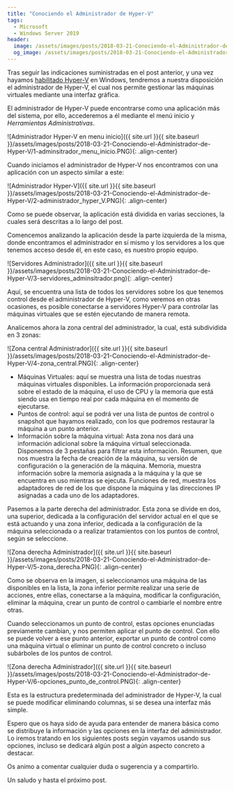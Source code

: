 ```yaml
---
title: "Conociendo el Administrador de Hyper-V"
tags:
  - Microsoft
  - Windows Server 2019
header:
  image: /assets/images/posts/2018-03-21-Conociendo-el-Administrador-de-Hyper-V/header.jpg
  og_image: /assets/images/posts/2018-03-21-Conociendo-el-Administrador-de-Hyper-V/og.jpg
---
```


Tras seguir las indicaciones suministradas en el post anterior, y una vez hayamos [habilitado Hyper-V]( https://www.albertopc.com/blog/Habilitar-Hyper-V-en-Windows-10/) en Windows, tendremos a nuestra disposición el administrador de Hyper-V, el cual nos permite gestionar las máquinas virtuales mediante una interfaz gráfica.

El administrador de Hyper-V puede encontrarse como una aplicación más del sistema, por ello, accederemos a él mediante el menú inicio y *Herramientas Administrativas*.

![Administrador Hyper-V en menu inicio]({{ site.url }}{{ site.baseurl }}/assets/images/posts/2018-03-21-Conociendo-el-Administrador-de-Hyper-V/1-adminsitrador_menu_inicio.PNG){: .align-center}

Cuando iniciamos el administrador de Hyper-V nos encontramos con una aplicación con un aspecto similar a este:

![Administrador Hyper-V]({{ site.url }}{{ site.baseurl }}/assets/images/posts/2018-03-21-Conociendo-el-Administrador-de-Hyper-V/2-administrador_hyper_V.PNG){: .align-center}

Como se puede observar, la aplicación está dividida en varias secciones, la cuales será descritas a lo largo del post.

Comencemos analizando la aplicación desde la parte izquierda de la misma, donde encontramos el administrador en sí mismo y los servidores a los que tenemos acceso desde él, en este caso, es nuestro propio equipo.

![Servidores Administrador]({{ site.url }}{{ site.baseurl }}/assets/images/posts/2018-03-21-Conociendo-el-Administrador-de-Hyper-V/3-servidores_adminsitrador.png){: .align-center}

Aquí, se encuentra una lista de todos los servidores sobre los que tenemos control desde el administrador de Hyper-V, como veremos en otras ocasiones, es posible conectarse a servidores Hyper-V para controlar las máquinas virtuales que se estén ejecutando de manera remota.

Analicemos ahora la zona central del administrador, la cual, está subdividida en 3 zonas:

![Zona central Administrador]({{ site.url }}{{ site.baseurl }}/assets/images/posts/2018-03-21-Conociendo-el-Administrador-de-Hyper-V/4-zona_central.PNG){: .align-center}

* Máquinas Virtuales: aquí se muestra una lista de todas nuestras máquinas virtuales disponibles. La información proporcionada será sobre el estado de la máquina, el uso de CPU y la memoria que está siendo usa en tiempo real por cada máquina en el momento de ejecutarse.
* Puntos de control: aquí se podrá ver una lista de puntos de control o snapshot que hayamos realizado, con los que podremos restaurar la máquina a un punto anterior.
* Información sobre la máquina virtual: Asta zona nos dará una información adicional sobre la máquina virtual seleccionada. Disponemos de 3 pestañas para filtrar esta información. Resumen, que nos muestra la fecha de creación de la máquina, su versión de configuración o la generación de la máquina. Memoria, muestra información sobre la memoria asignada a la máquina y la que se encuentra en uso mientras se ejecuta. Funciones de red, muestra los adaptadores de red de los que dispone la máquina y las direcciones IP asignadas a cada uno de los adaptadores.

Pasemos a la parte derecha del administrador. Esta zona se divide en dos, una superior, dedicada a la configuración del servidor actual en el que se está actuando y una zona inferior, dedicada a la configuración de la máquina seleccionada o a realizar tratamientos con los puntos de control, según se seleccione.

![Zona derecha Administrador]({{ site.url }}{{ site.baseurl }}/assets/images/posts/2018-03-21-Conociendo-el-Administrador-de-Hyper-V/5-zona_derecha.PNG){: .align-center}

Como se observa en la imagen, si seleccionamos una máquina de las disponibles en la lista, la zona inferior permite realizar una serie de acciones, entre ellas, conectarse a la máquina, modificar la configuración, eliminar la máquina, crear un punto de control o cambiarle el nombre entre otras.

Cuando seleccionamos un punto de control, estas opciones enunciadas previamente cambian, y nos permiten aplicar el punto de control. Con ello se puede volver a ese punto anterior, exportar un punto de control como una máquina virtual o eliminar un punto de control concreto o incluso subárboles de los puntos de control.

![Zona derecha Administrador]({{ site.url }}{{ site.baseurl }}/assets/images/posts/2018-03-21-Conociendo-el-Administrador-de-Hyper-V/6-opciones_punto_de_control.PNG){: .align-center}

Esta es la estructura predeterminada del administrador de Hyper-V, la cual se puede modificar eliminando columnas, si se desea una interfaz más simple.

Espero que os haya sido de ayuda para entender de manera básica como se distribuye la información y las opciones en la interfaz del administrador. Lo iremos tratando en los siguientes posts según vayamos usando sus opciones, incluso se dedicará algún post a algún aspecto concreto a destacar.

Os animo a comentar cualquier duda o sugerencia y a compartirlo.

Un saludo y hasta el próximo post.